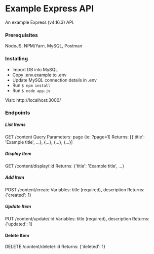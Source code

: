 # Example Express API

An example Express (v4.16.3) API.

### Prerequisites

NodeJS, NPM/Yarn, MySQL, Postman

### Installing

- Import DB into MySQL
- Copy .env.example to .env
- Update MySQL connection details in .env
- Run ```$ npm install```
- Run ```$ node app.js```

Visit: http://localhost:3000/

### Endpoints

##### List Items
GET /content
Query Parameters: page (ie: ?page=1)
Returns: [{'title': 'Example title', ...}, {...}, {...}, {...}]

##### Display Item
GET /content/display/:id
Returns: {'title': 'Example title', ...}

##### Add Item
POST /content/create
Variables: title (required), description
Returns: {'created': 1}

##### Update Item
PUT /content/update/:id
Variables: title (required), description
Returns: {'updated': 1}

#### Delete Item
DELETE /content/delete/:id
Returns: {'deleted': 1}
